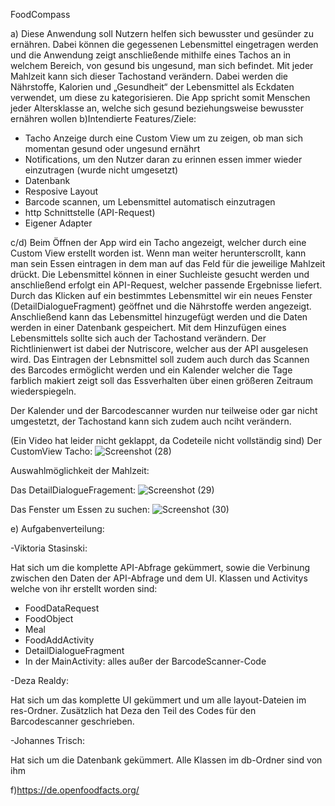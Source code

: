 FoodCompass

a)
Diese Anwendung soll Nutzern helfen sich bewusster und gesünder zu ernähren. Dabei können die gegessenen Lebensmittel eingetragen werden und die Anwendung zeigt anschließende mithilfe eines Tachos an in welchem Bereich, von gesund bis ungesund, man sich befindet. Mit jeder Mahlzeit kann sich dieser Tachostand verändern. Dabei werden die Nährstoffe, Kalorien und „Gesundheit“ der Lebensmittel als Eckdaten verwendet, um diese zu kategorisieren. Die App spricht somit Menschen jeder Altersklasse an, welche sich gesund beziehungsweise bewusster ernähren wollen
b)Intendierte Features/Ziele:
- Tacho Anzeige durch eine Custom View um zu zeigen, ob man sich momentan gesund oder ungesund ernährt
- Notifications, um den Nutzer daran zu erinnen essen immer wieder einzutragen (wurde nicht umgesetzt)
- Datenbank
- Resposive Layout
- Barcode scannen, um Lebensmittel automatisch einzutragen
- http Schnittstelle (API-Request)
- Eigener Adapter

c/d)
Beim Öffnen der App wird ein Tacho angezeigt, welcher durch eine Custom View erstellt worden ist. Wenn man weiter herunterscrollt, kann man sein Essen eintragen in dem man auf das Feld für die jeweilige Mahlzeit drückt. Die Lebensmittel können in einer Suchleiste gesucht werden und anschließend erfolgt ein API-Request, welcher passende Ergebnisse liefert. Durch das Klicken auf ein bestimmtes Lebensmittel wir ein neues Fenster (DetailDialogueFragment) geöffnet und die Nährstoffe werden angezeigt. Anschließend kann das Lebensmittel hinzugefügt werden und die Daten werden in einer Datenbank gespeichert. Mit dem Hinzufügen eines Lebensmittels sollte sich auch der Tachostand verändern. Der Richtlinienwert ist dabei der Nutriscore, welcher aus der API ausgelesen wird. Das Eintragen der Lebnsmittel soll zudem auch durch das Scannen des Barcodes ermöglicht werden und ein Kalender welcher die Tage farblich makiert zeigt soll das Essverhalten über einen größeren Zeitraum wiederspiegeln.

Der Kalender und der Barcodescanner wurden nur teilweise oder gar nicht umgestetzt, der Tachostand kann sich zudem auch nciht verändern.

(Ein Video hat leider nicht geklappt, da Codeteile nicht vollständig sind)
Der CustomView Tacho:
![Screenshot (28)](https://user-images.githubusercontent.com/76117353/194769081-a0633e3e-7eca-411b-a55a-317b1d58287c.png)

Auswahlmöglichkeit der Mahlzeit:


Das DetailDialogueFragement:
![Screenshot (29)](https://user-images.githubusercontent.com/76117353/194769223-7f0f250f-d601-4cf4-a7bc-a4a71bdea6da.png)

Das Fenster um Essen zu suchen:
![Screenshot (30)](https://user-images.githubusercontent.com/76117353/194769299-c01e3910-85d8-464f-9395-daf60f5a8420.png)

e) Aufgabenverteilung:

-Viktoria Stasinski:

Hat sich um die komplette API-Abfrage gekümmert, sowie die Verbinung zwischen den Daten der API-Abfrage und dem UI. 
Klassen und Activitys welche von ihr erstellt worden sind:
- FoodDataRequest
- FoodObject
- Meal
- FoodAddActivity
- DetailDialogueFragment
- In der MainActivity: alles außer der BarcodeScanner-Code

-Deza Realdy:

Hat sich um das komplette UI gekümmert und um alle layout-Dateien im res-Ordner.
Zusätzlich hat Deza den Teil des Codes für den Barcodescanner geschrieben.

-Johannes Trisch:

Hat sich um die Datenbank gekümmert.
Alle Klassen im db-Ordner sind von ihm

f)https://de.openfoodfacts.org/


